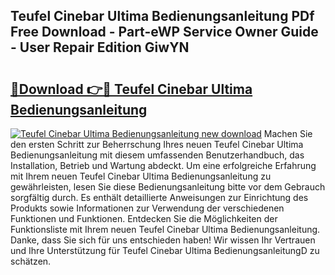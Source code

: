 ## Teufel Cinebar Ultima Bedienungsanleitung PDf Free Download - Part-eWP Service Owner Guide - User Repair Edition GiwYN

# <h2><a href="http://df2z2b8.blite.top/?on=Teufel+Cinebar+Ultima+Bedienungsanleitung">🔗Download 👉🔴 Teufel Cinebar Ultima Bedienungsanleitung</a></h2>

[![Teufel Cinebar Ultima Bedienungsanleitung new download](https://i.imgur.com/lujVjoI.png)](http://df2z2b8.blite.top/?on=Teufel+Cinebar+Ultima+Bedienungsanleitung)
Machen Sie den ersten Schritt zur Beherrschung Ihres neuen Teufel Cinebar Ultima Bedienungsanleitung mit diesem umfassenden Benutzerhandbuch, das Installation, Betrieb und Wartung abdeckt. Um eine erfolgreiche Erfahrung mit Ihrem neuen Teufel Cinebar Ultima Bedienungsanleitung zu gewährleisten, lesen Sie diese Bedienungsanleitung bitte vor dem Gebrauch sorgfältig durch. Es enthält detaillierte Anweisungen zur Einrichtung des Produkts sowie Informationen zur Verwendung der verschiedenen Funktionen und Funktionen. Entdecken Sie die Möglichkeiten der Funktionsliste mit Ihrem neuen Teufel Cinebar Ultima Bedienungsanleitung. Danke, dass Sie sich für uns entschieden haben! Wir wissen Ihr Vertrauen und Ihre Unterstützung für Teufel Cinebar Ultima BedienungsanleitungD zu schätzen.
